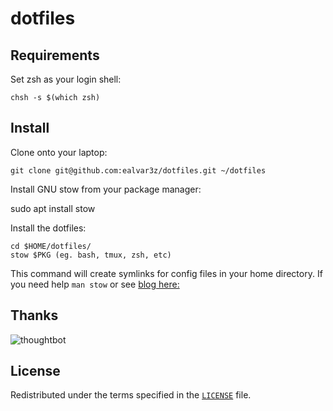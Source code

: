 #  dotfiles

## Requirements

Set zsh as your login shell:

    chsh -s $(which zsh)

## Install

Clone onto your laptop:

    git clone git@github.com:ealvar3z/dotfiles.git ~/dotfiles

Install GNU stow from your package manager:

   sudo apt install stow

Install the dotfiles:

    cd $HOME/dotfiles/
    stow $PKG (eg. bash, tmux, zsh, etc)

This command will create symlinks for config files in your home directory.
If you need help `man stow` or see [blog here:](https://www.jakewiesler.com/blog/managing-dotfiles#understanding-stow)

## Thanks

![thoughtbot](https://thoughtbot.com/brand_assets/93:44.svg)

## License

Redistributed under the terms specified in the [`LICENSE`] file.

[`LICENSE`]: /LICENSE

